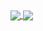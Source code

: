 



<a href="https://github.com/iqbalnafee/github-readme-stats">
  <img align="center" src="https://github-readme-stats.vercel.app/api/pin/?username=iqbalnafee&repo=github-readme-stats" />
</a>
<a href="https://github.com/iqbalnafee/convoychat">
  <img align="center" src="https://github-readme-stats.vercel.app/api/pin/?username=iqbalnafee&repo=convoychat" />
</a>

